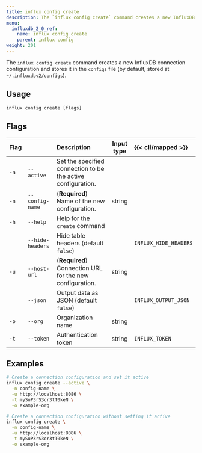 ```yaml
---
title: influx config create
description: The `influx config create` command creates a new InfluxDB connection configuration.
menu:
  influxdb_2_0_ref:
    name: influx config create
    parent: influx config
weight: 201
---
```


The `influx config create` command creates a new InfluxDB connection configuration
and stores it in the `configs` file (by default, stored at `~/.influxdbv2/configs`).

## Usage
```
influx config create [flags]
```

## Flags
| Flag |                  | Description                                                  | Input type  | {{< cli/mapped >}}    |
|:---- |:---              |:-----------                                                  |:----------: |:------------------    |
| `-a` | `--active`       | Set the specified connection to be the active configuration. |             |                       |
| `-n` | `--config-name`  | (**Required**) Name of the new configuration.                | string      |                       |
| `-h` | `--help`         | Help for the `create` command                                |             |                       |
|      | `--hide-headers` | Hide table headers (default `false`)                         |             | `INFLUX_HIDE_HEADERS` |
| `-u` | `--host-url`     | (**Required**) Connection URL for the new configuration.     | string      |                       |
|      | `--json`         | Output data as JSON (default `false`)                        |             | `INFLUX_OUTPUT_JSON`  |
| `-o` | `--org`          | Organization name                                            | string      |                       |
| `-t` | `--token`        | Authentication token                                         | string      | `INFLUX_TOKEN`         |

## Examples
```sh
# Create a connection configuration and set it active
influx config create --active \
  -n config-name \
  -u http://localhost:8086 \
  -t mySuP3rS3cr3tT0keN \
  -o example-org

# Create a connection configuration without setting it active
influx config create \
  -n config-name \
  -u http://localhost:8086 \
  -t mySuP3rS3cr3tT0keN \
  -o example-org
```
